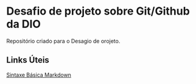 # Desafio de projeto sobre Git/Github da DIO
Repositório criado para o Desagio de orojeto. 

## Links Úteis
[Sintaxe Básica Markdown](https://www.markdownguide.org/getting-started/)

